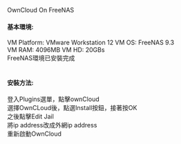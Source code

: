 OwnCloud On FreeNAS
#### 基本環境:<br>
VM Platform: VMware Workstation 12 VM OS: FreeNAS 9.3<br>
VM RAM: 4096MB VM HD: 20GBs<br>
FreeNAS環境已安裝完成<br><br>

#### 安裝方法:<br>
登入Plugins選單，點擊ownCloud<br>
選擇OwnCLoud後，點選Install按鈕，接著按OK<br>
之後點擊Edit Jail<br>
將ip address改成外網ip address<br>
重新啟動OwnCloud<br>

